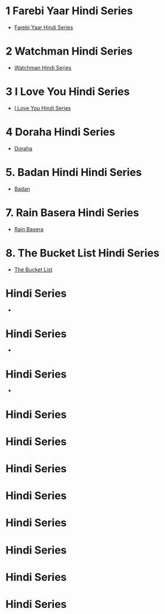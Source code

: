 # 1 Farebi Yaar Hindi Series
- [Farebi Yaar Hindi Series](https://github.com/Royfield11/W/blob/main/Web-Serise/Ullu/Farebi%20Yaar%20Hindi%20Series.md)
  
# 2 Watchman  Hindi Series
- [Watchman  Hindi Series](https://github.com/Royfield11/W/blob/main/Web-Serise/Ullu/Watchman-Hindi.md)
  
# 3 I Love You Hindi Series 
- [I Love You Hindi Series](https://github.com/Royfield11/W/blob/main/Web-Serise/Ullu/I%20Love%20You%20Hindi%20Series.md)
  
# 4 Doraha    Hindi Series
- [Doraha ](https://github.com/Royfield11/W/blob/main/Web-Serise/Ullu/4%20Doraha%20Hindi.md)
  
# 5. Badan Hindi Hindi Series
- [Badan ](https://github.com/Royfield11/W/blob/main/Web-Serise/Ullu/5%20Badan%20Hindi.md)
  
# 7. Rain Basera Hindi Series
- [Rain Basera](https://github.com/Royfield11/W/blob/main/Web-Serise/Ullu/7%20Rain%20Basera.md)


# 8. The Bucket List Hindi Series
- [The Bucket List ](https://github.com/Royfield11/W/blob/main/Web-Serise/Ullu/8%20The%20Bucket%20List.md)

#     Hindi Series
- []()

#     Hindi Series
- []()

#     Hindi Series
- []()

#     Hindi Series
#     Hindi Series
#     Hindi Series
#     Hindi Series
#     Hindi Series
#     Hindi Series
#     Hindi Series
#     Hindi Series
